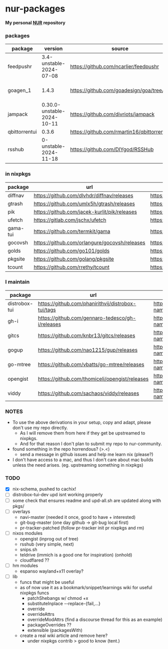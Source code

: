 # nur-packages

**My personal [NUR](https://github.com/nix-community/NUR) repository**

### packages

| package       | version                    | source                                     | reason                                                                                                           |
| ------------- | -------------------------- | ------------------------------------------ | ---------------------------------------------------------------------------------------------------------------- |
| feedpushr     | 3.4-unstable-2024-07-08    | https://github.com/ncarlier/feedpushr      | rss notify via scripts                                                                                           |
| goagen_1      | 1.4.3                      | https://github.com/goadesign/goa/tree/v1   | oudated goadesign command, for feedpushr, can be deprecated once https://github.com/ncarlier/feedpushr/issues/93 |
| jampack       | 0.30.0-unstable-2024-10-11 | https://github.com/divriots/jampack        | can be used from inside node but packaged just in case                                                           |
| qbittorrentui | 0.3.6                      | https://github.com/rmartin16/qbittorrentui | use it in servers, lightweight webui client                                                                      |
| rsshub        | 0-unstable-2024-11-18      | https://github.com/DIYgod/RSSHub           | (failed to source upstream pr-tracker custom route) (nixpkgs upstream nixos module)                              |

### in nixpkgs

| package  | url                                           | nixpkgs pr (by anyone)                       |
| -------- | --------------------------------------------- | -------------------------------------------- |
| diffnav  | https://github.com/dlvhdr/diffnav/releases    | https://github.com/nixos/nixpkgs/pull/345587 |
| gtrash   | https://github.com/umlx5h/gtrash/releases     | https://github.com/NixOS/nixpkgs/pull/281705 |
| pik      | https://github.com/jacek-kurlit/pik/releases  | https://github.com/NixOS/nixpkgs/pull/350269 |
| ufetch   | https://gitlab.com/jschx/ufetch               | https://github.com/NixOS/nixpkgs/pull/266274 |
| gama-tui | https://github.com/termkit/gama               | https://github.com/NixOS/nixpkgs/pull/358316 |
| gocovsh  | https://github.com/orlangure/gocovsh/releases | https://github.com/NixOS/nixpkgs/pull/358316 |
| golds    | https://github.com/go101/golds                | https://github.com/NixOS/nixpkgs/pull/358316 |
| pkgsite  | https://github.com/golang/pkgsite             | https://github.com/NixOS/nixpkgs/pull/358316 |
| tcount   | https://github.com/rrethy/tcount              | https://github.com/NixOS/nixpkgs/pull/358316 |

### I maintain

| package       | url                                                | nixpkgs location                                                                       | pr                                           |
| ------------- | -------------------------------------------------- | -------------------------------------------------------------------------------------- | -------------------------------------------- |
| distrobox-tui | https://github.com/phanirithvij/distrobox-tui/tags | https://github.com/NixOS/nixpkgs/blob/master/pkgs/by-name/di/distrobox-tui/package.nix | https://github.com/NixOS/nixpkgs/pull/332765 |
| gh-i          | https://github.com/gennaro-tedesco/gh-i/releases   | https://github.com/NixOS/nixpkgs/blob/master/pkgs/by-name/gh/gh-i/package.nix          | https://github.com/NixOS/nixpkgs/pull/332765 |
| gitcs         | https://github.com/knbr13/gitcs/releases           | https://github.com/NixOS/nixpkgs/blob/master/pkgs/by-name/gi/gitcs/package.nix         | https://github.com/NixOS/nixpkgs/pull/332765 |
| gogup         | https://github.com/nao1215/gup/releases            | https://github.com/NixOS/nixpkgs/blob/master/pkgs/by-name/go/gogup/package.nix         | https://github.com/NixOS/nixpkgs/pull/332765 |
| go-mtree      | https://github.com/vbatts/go-mtree/releases        | https://github.com/NixOS/nixpkgs/blob/master/pkgs/by-name/go/gomtree/package.nix       | https://github.com/NixOS/nixpkgs/pull/332765 |
| opengist      | https://github.com/thomiceli/opengist/releases     | https://github.com/NixOS/nixpkgs/blob/master/pkgs/by-name/op/opengist/package.nix      | https://github.com/NixOS/nixpkgs/pull/349718 |
| viddy         | https://github.com/sachaos/viddy/releases          | https://github.com/NixOS/nixpkgs/blob/master/pkgs/by-name/vi/viddy/package.nix         | https://github.com/NixOS/nixpkgs/pull/336100 |

### NOTES

- To use the above derivations in your setup, copy and adapt, please don't use my repo directly.
  - As I will remove them from here if they get be upstreamed to nixpkgs.
  - And for that reason I don't plan to submit my repo to nur-community.
- found something in the repo horrendous? (>.<)
  - send a message in github issues and help me learn nix (please?)
- I don't have access to a mac, and thus I don't care about mac builds unless the need arises. (eg. upstreaming something in nixpkgs)

### TODO

- [x] nix-schema, pushed to cachix!
- [ ] distrobox-tui-dev upd isnt working properly
- [ ] some check that ensures readme and upd-all.sh are updated along with pkgs/
- [ ] overlays
  - navi-master (needed it once, good to have + interested)
  - git-bug-master (one day github -> git-bug local first)
  - pr-tracker-patched (follow pr-tracker init pr nixpkgs and rm)
- [ ] nixos modules
  - opengist (inprog out of tree)
  - rsshub (very simple, next)
  - snips.sh
  - teldrive (immich is a good one for inspiration) (onhold)
  - cloudflared ??
- [ ] hm modules
  - espanso wayland+x11 overlay?
- [ ] lib
  - funcs that might be useful
  - as of now use it as a bookmark/snippet/learnings wiki for useful nixpkgs funcs
    - patchShebangs w/ chmod +x
    - substituteInplace --replace-{fail,...}
    - override
    - overrideAttrs
    - overrideModAttrs (find a discourse thread for this as an example)
    - packageOverrides ??
    - extensible (packagesWith)
  - create a real wiki article and remove here?
    - under nixpkgs contrib > good to know (tent.)
